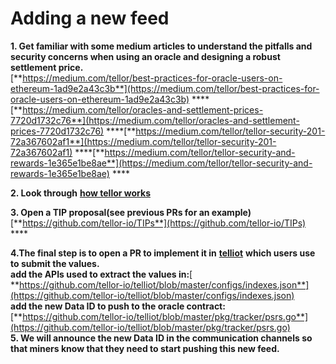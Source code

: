 # Adding a new feed

**1. Get familiar with some medium articles to understand the pitfalls and security concerns when using an oracle and designing a robust settlement price.**  
[**https://medium.com/tellor/best-practices-for-oracle-users-on-ethereum-1ad9e2a43c3b**](https://medium.com/tellor/best-practices-for-oracle-users-on-ethereum-1ad9e2a43c3b) ****[**https://medium.com/tellor/oracles-and-settlement-prices-7720d1732c76**](https://medium.com/tellor/oracles-and-settlement-prices-7720d1732c76) ****[**https://medium.com/tellor/tellor-security-201-72a367602af1**](https://medium.com/tellor/tellor-security-201-72a367602af1)  ****[**https://medium.com/tellor/tellor-security-and-rewards-1e365e1be8ae**](https://medium.com/tellor/tellor-security-and-rewards-1e365e1be8ae) ****

**2. Look through** [**how tellor works**](../../whitepaper/tellor-oracle-overview/)

**3. Open a TIP proposal\(see previous PRs for an example\)**  
[**https://github.com/tellor-io/TIPs**](https://github.com/tellor-io/TIPs) ****

**4.The final step is to open a PR to implement it in** [**telliot**](https://github.com/tellor-io/telliot) **which users use to submit the values.  
add the APIs used to extract the values in:**[  
**https://github.com/tellor-io/telliot/blob/master/configs/indexes.json**](https://github.com/tellor-io/telliot/blob/master/configs/indexes.json)   
**add the new Data ID to push to the oracle contract:**  
[**https://github.com/tellor-io/telliot/blob/master/pkg/tracker/psrs.go**](https://github.com/tellor-io/telliot/blob/master/pkg/tracker/psrs.go)  
**5. We will announce the new Data ID in the communication channels so that miners know that they need to start pushing this new feed.**

